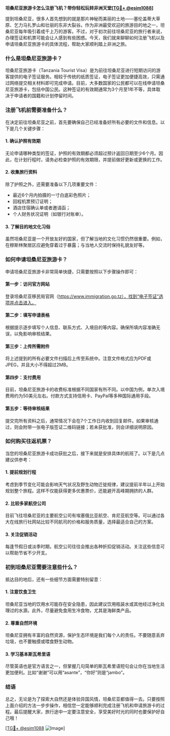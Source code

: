 **坦桑尼亚旅游卡怎么注册飞机？带你轻松玩转非洲天堂[[TG💪+ @esim1088](https://t.me/s/esim1088)]**

提到坦桑尼亚，很多人首先想到的就是那片神秘而美丽的土地——塞伦盖蒂大草原、乞力马扎罗山和壮丽的东非大裂谷。作为非洲最受欢迎的旅游目的地之一，坦桑尼亚每年吸引着成千上万的游客。不过，对于初次前往坦桑尼亚的旅行者来说，办理签证和机票可能会让人感到有些困惑。今天，我们就来聊聊如何注册飞机以及申请坦桑尼亚旅游卡的具体流程，帮助大家顺利踏上非洲之旅。

### 什么是坦桑尼亚旅游卡？

坦桑尼亚旅游卡（Tanzania Tourist Visa）是为前往坦桑尼亚进行短期访问的游客提供的电子签证服务。相较于传统的纸质签证，电子签证更加便捷高效，只需通过网络提交相关材料即可完成申请。目前，大多数国家的公民都可以在线申请坦桑尼亚旅游卡，包括中国公民。这种签证的有效期通常为3个月至1年不等，具体取决于申请者的国籍和计划停留时间。

### 注册飞机前需要准备什么？

在决定前往坦桑尼亚之前，首先要确保自己已经准备好所有必要的文件和信息。以下是几个关键步骤：

#### 1. 确认护照有效期
无论申请哪种类型的签证，护照的有效期都必须超过预计返回日期至少6个月。因此，在计划行程时，请务必检查护照的有效期限，并提前做好更新或更换的工作。

#### 2. 收集旅行资料
除了护照之外，还需要准备以下几项重要文件：
- 最近6个月内拍摄的一寸白底彩色照片；
- 回程机票预订证明；
- 酒店住宿确认单或者邀请函；
- 个人财务状况证明（如银行对账单）。

#### 3. 了解目的地文化习俗
虽然坦桑尼亚是一个开放友好的国家，但了解当地的文化习惯仍然很重要。例如，在穆斯林聚居区应避免穿着过于暴露；与当地人交流时保持礼貌友好等。

### 如何申请坦桑尼亚旅游卡？

申请坦桑尼亚旅游卡非常简单快捷，只需要按照以下步骤操作即可：

#### 第一步：访问官方网站
登录坦桑尼亚移民局官网（https://www.immigration.go.tz），找到“电子签证”选项并点击进入。

#### 第二步：填写申请表格
根据提示逐步填写个人信息、联系方式、入境目的等内容。确保所填内容准确无误，以免影响审核结果。

#### 第三步：上传所需附件
将上述提到的所有必要文件扫描后上传至系统中。注意文件格式应为PDF或JPEG，并且大小不得超过2MB。

#### 第四步：支付费用
目前，坦桑尼亚旅游卡的收费标准根据不同国家有所不同。以中国为例，单次入境费用约为50美元左右。付款方式支持信用卡、PayPal等多种国际通用手段。

#### 第五步：等待审核结果
提交完所有资料之后，通常情况下会在7个工作日内收到回复邮件。如果审核通过，则会附带一张电子版签证二维码链接；若未获批准，则会详细说明原因。

### 如何购买往返机票？

当您的坦桑尼亚旅游卡成功获批之后，接下来就是安排具体的航班了。以下是几点建议供参考：

#### 1. 提前规划行程
考虑到季节变化可能会影响天气状况及野生动物迁徙规律，建议提前半年以上开始规划整个旅程。这样不仅能获得更多优惠票价，还能避开高峰期拥挤的人群。

#### 2. 比较多家航空公司
目前飞往坦桑尼亚的主要航空公司有埃塞俄比亚航空、肯尼亚航空等。可以通过各大在线旅行社网站比较不同航司的价格和服务质量，选择最适合自己的方案。

#### 3. 关注促销活动
每逢节假日或淡季时期，航空公司往往会推出各种折扣促销活动。关注这些信息可以帮助节省不少开支。

### 初到坦桑尼亚需要注意些什么？

抵达目的地后，还有一些细节方面需要特别留意：

#### 1. 注意饮食卫生
坦桑尼亚当地的饮用水可能存在安全隐患，因此建议饮用瓶装水或其他经过净化处理过的水源。此外，尽量避免食用生冷食物，尤其是海鲜类产品。

#### 2. 尊重自然环境
坦桑尼亚拥有丰富的自然资源，保护生态环境是我们每个人的责任。不要随意丢弃垃圾，也不要触摸或喂食野生动物。

#### 3. 学习基本斯瓦希里语
尽管英语也是官方语言之一，但掌握几句简单的斯瓦希里语短句会让你在当地生活更加便利。比如“谢谢”可以用“asante”，“你好”则是“jambo”。

### 结语

总之，无论是为了探索大自然还是体验异国风情，坦桑尼亚都值得一去。只要按照上面介绍的方法一步步操作，相信您一定能够顺利完成注册飞机和申请旅游卡的过程。最后提醒大家，旅行途中一定要注意安全，享受美好时光的同时也要保护好自己哦！

[[TG💪+ @esim1088](https://t.me/s/esim1088) ![Image](https://i.postimg.cc/4NQfJmqS/Snipaste-2025-05-13-00-14-12.png)]